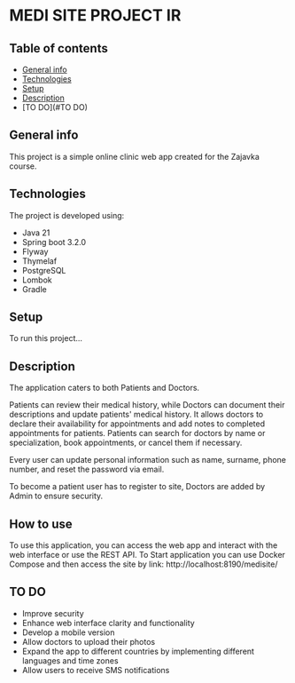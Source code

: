 # MEDI SITE PROJECT IR
## Table of contents
* [General info](#general-info)
* [Technologies](#technologies)
* [Setup](#setup)
* [Description](#Description)
* [TO DO](#TO DO)

## General info
This project is a simple online clinic web app created for the Zajavka course.

## Technologies
The project is developed using:
* Java 21
* Spring boot 3.2.0
* Flyway
* Thymelaf
* PostgreSQL
* Lombok
* Gradle

## Setup
To run this project...

## Description
The application caters to both Patients and Doctors.

Patients can review their medical history, while Doctors can document their descriptions and
update patients' medical history. It allows doctors to declare their availability for appointments and
add notes to completed appointments for patients. Patients can search for doctors by name or specialization,
book appointments, or cancel them if necessary.

Every user can update personal information such as name, surname, phone number, and reset the password via email.

To become a patient user has to register to site, Doctors are added by Admin to ensure security.

## How to use
To use this application, you can access the web app and interact with the web interface or use the REST API.
To Start application you can use Docker Compose and then access the site by link: http://localhost:8190/medisite/

## TO DO
* Improve security
* Enhance web interface clarity and functionality
* Develop a mobile version
* Allow doctors to upload their photos
* Expand the app to different countries by implementing different languages and time zones
* Allow users to receive SMS notifications
